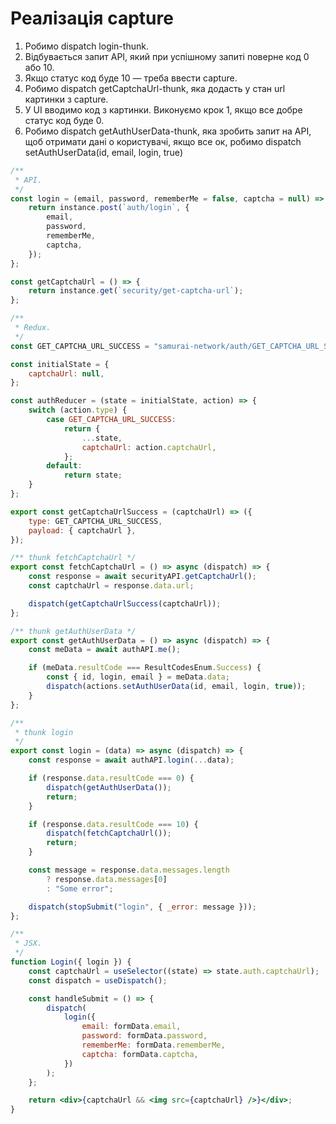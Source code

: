 # Реалізація capture

1. Робимо dispatch login-thunk.
2. Відбувається запит API, який при успішному запиті поверне код 0 або 10.
3. Якщо статус код буде 10 — треба ввести capture.
4. Робимо dispatch getCaptchaUrl-thunk, яка додасть у стан url картинки з capture.
5. У UI вводимо код з картинки. Виконуємо крок 1, якщо все добре статус код буде 0.
6. Робимо dispatch getAuthUserData-thunk, яка зробить запит на API, щоб отримати дані о користувачі, якщо все ок, робимо dispatch setAuthUserData(id, email, login, true)

```jsx
/**
 * API.
 */
const login = (email, password, rememberMe = false, captcha = null) => {
    return instance.post(`auth/login`, {
        email,
        password,
        rememberMe,
        captcha,
    });
};

const getCaptchaUrl = () => {
    return instance.get(`security/get-captcha-url`);
};

/**
 * Redux.
 */
const GET_CAPTCHA_URL_SUCCESS = "samurai-network/auth/GET_CAPTCHA_URL_SUCCESS";

const initialState = {
    captchaUrl: null,
};

const authReducer = (state = initialState, action) => {
    switch (action.type) {
        case GET_CAPTCHA_URL_SUCCESS:
            return {
                ...state,
                captchaUrl: action.captchaUrl,
            };
        default:
            return state;
    }
};

export const getCaptchaUrlSuccess = (captchaUrl) => ({
    type: GET_CAPTCHA_URL_SUCCESS,
    payload: { captchaUrl },
});

/** thunk fetchCaptchaUrl */
export const fetchCaptchaUrl = () => async (dispatch) => {
    const response = await securityAPI.getCaptchaUrl();
    const captchaUrl = response.data.url;

    dispatch(getCaptchaUrlSuccess(captchaUrl));
};

/** thunk getAuthUserData */
export const getAuthUserData = () => async (dispatch) => {
    const meData = await authAPI.me();

    if (meData.resultCode === ResultCodesEnum.Success) {
        const { id, login, email } = meData.data;
        dispatch(actions.setAuthUserData(id, email, login, true));
    }
};

/**
 * thunk login
 */
export const login = (data) => async (dispatch) => {
    const response = await authAPI.login(...data);

    if (response.data.resultCode === 0) {
        dispatch(getAuthUserData());
        return;
    }

    if (response.data.resultCode === 10) {
        dispatch(fetchCaptchaUrl());
        return;
    }

    const message = response.data.messages.length
        ? response.data.messages[0]
        : "Some error";

    dispatch(stopSubmit("login", { _error: message }));
};

/**
 * JSX.
 */
function Login({ login }) {
    const captchaUrl = useSelector((state) => state.auth.captchaUrl);
    const dispatch = useDispatch();

    const handleSubmit = () => {
        dispatch(
            login({
                email: formData.email,
                password: formData.password,
                rememberMe: formData.rememberMe,
                captcha: formData.captcha,
            })
        );
    };

    return <div>{captchaUrl && <img src={captchaUrl} />}</div>;
}
```
